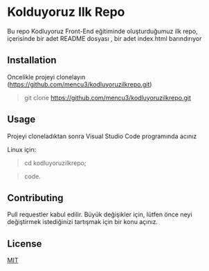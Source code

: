 # **Kolduyoruz Ilk Repo**

Bu repo Kodluyoruz Front-End eğitiminde oluşturduğumuz ilk repo, içerisinde bir adet README dosyası , bir adet index.html barındırıyor

## **Installation**

Oncelikle projeyi clonelayın (https://github.com/mencu3/kodluyoruzilkrepo.git)

> git clone https://github.com/mencu3/kodluyoruzilkrepo.git

## **Usage**

Projeyi cloneladıktan sonra Visual Studio Code programında acınız

Linux için:

> cd kodluyoruzilkrepo;

> code.

## **Contributing**

Pull requestler kabul edilir. Büyük değişikler için, lütfen önce neyi değiştirmek istediğinizi tartışmak için bir konu açınız.

## **License**

[MIT](https://opensource.org/licenses/MIT)